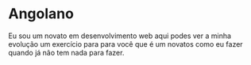 # Angolano
Eu sou um novato em desenvolvimento web  aqui podes ver a minha evolução
um exercício para para você que é um novatos como eu  fazer quando já não tem nada para fazer.

